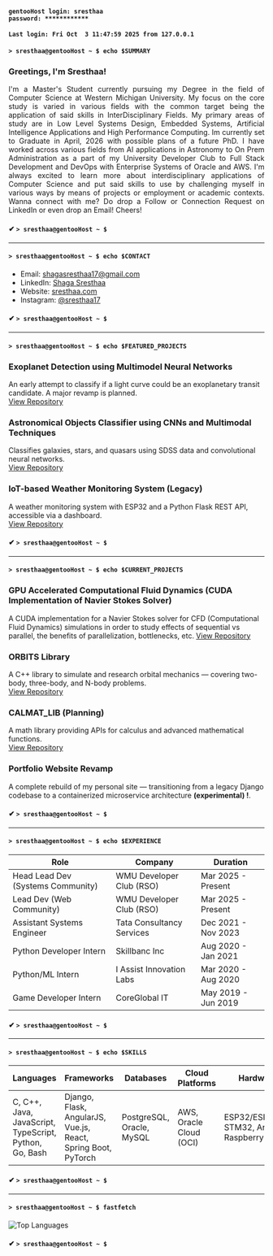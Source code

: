 
#### **`gentooHost login: sresthaa`** <br> **`password: ************`** <br><br> **`Last login: Fri Oct  3 11:47:59 2025 from 127.0.0.1`**

#### **`> sresthaa@gentooHost ~ $ echo $SUMMARY`**

### Greetings, I'm Sresthaa!
<p align="justify">I'm a Master's Student currently pursuing my Degree in the field of Computer Science at Western Michigan University. My focus on the core study is varied in various fields with the common target being the application of said skills in InterDisciplinary Fields. My primary areas of study are in Low Level Systems Design, Embedded Systems, Artificial Intelligence Applications and High Performance Computing. Im currently set to Graduate in April, 2026 with possible plans of a future PhD. I have worked across various fields from AI applications in Astronomy to On Prem Administration as a part of my University Developer Club to Full Stack Development and DevOps with Enterprise Systems of Oracle and AWS. I'm always excited to learn more about interdisciplinary applications of Computer Science and put said skills to use by challenging myself in various ways by means of projects or employment or academic contexts. Wanna connect with me? Do drop a Follow or Connection Request on LinkedIn or even drop an Email! Cheers! </p>

#### ✔ **`> sresthaa@gentooHost ~ $ `**

---
#### **`> sresthaa@gentooHost ~ $ echo $CONTACT`**

- Email: [shagasresthaa17@gmail.com](mailto:shagasresthaa17@gmail.com)  
- LinkedIn: [Shaga Sresthaa](https://www.linkedin.com/in/sresthaa-shaga)  
- Website: [sresthaa.com](https://www.sresthaa.com)  
- Instagram: [@sresthaa17](https://www.instagram.com/sresthaa17/)

#### ✔ **`> sresthaa@gentooHost ~ $ `**

---

#### **`> sresthaa@gentooHost ~ $ echo $FEATURED_PROJECTS`**

### Exoplanet Detection using Multimodel Neural Networks
An early attempt to classify if a light curve could be an exoplanetary transit candidate. A major revamp is planned.  
[View Repository](https://github.com/Shagasresthaa/ExoplanetDetectionNetwork)

### Astronomical Objects Classifier using CNNs and Multimodal Techniques
Classifies galaxies, stars, and quasars using SDSS data and convolutional neural networks.  
[View Repository](https://github.com/Shagasresthaa/AstronomicalObjectsClassifier)

### IoT-based Weather Monitoring System (Legacy)
A weather monitoring system with ESP32 and a Python Flask REST API, accessible via a dashboard.  
[View Repository](https://github.com/Shagasresthaa/IoT-based-Weather-Monitoring-System/tree/legacy)

#### ✔ **`> sresthaa@gentooHost ~ $ `**

---
#### **`> sresthaa@gentooHost ~ $ echo $CURRENT_PROJECTS`**


### GPU Accelerated Computational Fluid Dynamics (CUDA Implementation of Navier Stokes Solver)
A CUDA implementation for a Navier Stokes solver for CFD (Computational Fluid Dynamics) simulations in order to study effects of sequential vs parallel, the benefits of parallelization, bottlenecks, etc. 
[View Repository](https://github.com/Shagasresthaa/GPUAcceleratedCFD_CUDA_NavierStokes_Solver)

### ORBITS Library
A C++ library to simulate and research orbital mechanics — covering two-body, three-body, and N-body problems.  
[View Repository](https://github.com/Shagasresthaa/ORBITS_Library)

### CALMAT_LIB (Planning)
A math library providing APIs for calculus and advanced mathematical functions.  
[View Repository](https://github.com/Shagasresthaa/CALMAT_LIB)

### Portfolio Website Revamp
A complete rebuild of my personal site — transitioning from a legacy Django codebase to a containerized microservice architecture <b>(experimental) !</b>.

#### ✔ **`> sresthaa@gentooHost ~ $ `**
---
#### **`> sresthaa@gentooHost ~ $ echo $EXPERIENCE`**

| Role                       | Company                    | Duration             |
|----------------------------|----------------------------|----------------------|
| Head Lead Dev (Systems Community) | WMU Developer Club (RSO)  | Mar 2025 - Present |
| Lead Dev (Web Community) | WMU Developer Club (RSO)  | Mar 2025 - Present |
| Assistant Systems Engineer | Tata Consultancy Services  | Dec 2021 - Nov 2023 |
| Python Developer Intern    | Skillbanc Inc             | Aug 2020 - Jan 2021 |
| Python/ML Intern           | I Assist Innovation Labs   | Mar 2020 - Aug 2020 |
| Game Developer Intern      | CoreGlobal IT             | May 2019 - Jun 2019 |

#### ✔ **`> sresthaa@gentooHost ~ $ `**
---
#### **`> sresthaa@gentooHost ~ $ echo $SKILLS`**

| Languages                     | Frameworks                              | Databases                     | Cloud Platforms              | Hardware                          |
|-------------------------------|------------------------------------------|-------------------------------|-----------------------------|------------------------------------|
| C, C++, Java, JavaScript, TypeScript, Python, Go, Bash | Django, Flask, AngularJS, Vue.js, React, Spring Boot, PyTorch | PostgreSQL, Oracle, MySQL | AWS, Oracle Cloud (OCI) | ESP32/ESP8266, STM32, Arduino, Raspberry Pi |


#### ✔ **`> sresthaa@gentooHost ~ $ `**
---

#### **`> sresthaa@gentooHost ~ $ fastfetch`**

![Top Languages](https://github-readme-stats.vercel.app/api/top-langs/?username=Shagasresthaa&layout=compact&hide=jupyter%20notebook,HTML,css)

#### ✔ **`> sresthaa@gentooHost ~ $ `**
